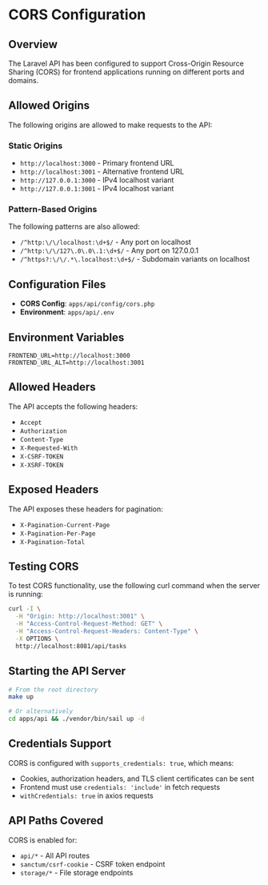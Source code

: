 # CORS Configuration

## Overview
The Laravel API has been configured to support Cross-Origin Resource Sharing (CORS) for frontend applications running on different ports and domains.

## Allowed Origins
The following origins are allowed to make requests to the API:

### Static Origins
- `http://localhost:3000` - Primary frontend URL
- `http://localhost:3001` - Alternative frontend URL
- `http://127.0.0.1:3000` - IPv4 localhost variant
- `http://127.0.0.1:3001` - IPv4 localhost variant

### Pattern-Based Origins
The following patterns are also allowed:
- `/^http:\/\/localhost:\d+$/` - Any port on localhost
- `/^http:\/\/127\.0\.0\.1:\d+$/` - Any port on 127.0.0.1
- `/^https?:\/\/.*\.localhost:\d+$/` - Subdomain variants on localhost

## Configuration Files
- **CORS Config**: `apps/api/config/cors.php`
- **Environment**: `apps/api/.env`

## Environment Variables
```env
FRONTEND_URL=http://localhost:3000
FRONTEND_URL_ALT=http://localhost:3001
```

## Allowed Headers
The API accepts the following headers:
- `Accept`
- `Authorization`
- `Content-Type`
- `X-Requested-With`
- `X-CSRF-TOKEN`
- `X-XSRF-TOKEN`

## Exposed Headers
The API exposes these headers for pagination:
- `X-Pagination-Current-Page`
- `X-Pagination-Per-Page`
- `X-Pagination-Total`

## Testing CORS
To test CORS functionality, use the following curl command when the server is running:

```bash
curl -I \
  -H "Origin: http://localhost:3001" \
  -H "Access-Control-Request-Method: GET" \
  -H "Access-Control-Request-Headers: Content-Type" \
  -X OPTIONS \
  http://localhost:8081/api/tasks
```

## Starting the API Server
```bash
# From the root directory
make up

# Or alternatively
cd apps/api && ./vendor/bin/sail up -d
```

## Credentials Support
CORS is configured with `supports_credentials: true`, which means:
- Cookies, authorization headers, and TLS client certificates can be sent
- Frontend must use `credentials: 'include'` in fetch requests
- `withCredentials: true` in axios requests

## API Paths Covered
CORS is enabled for:
- `api/*` - All API routes
- `sanctum/csrf-cookie` - CSRF token endpoint
- `storage/*` - File storage endpoints

